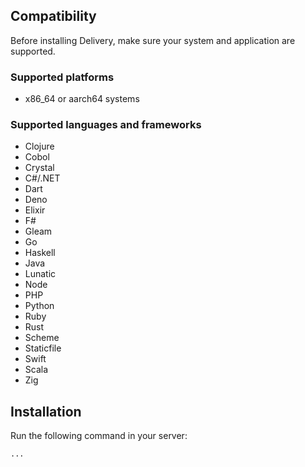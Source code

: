 ## Compatibility

Before installing Delivery, make sure your system and application are supported.

### Supported platforms

- x86_64 or aarch64 systems

### Supported languages and frameworks

- Clojure
- Cobol
- Crystal
- C#/.NET
- Dart
- Deno
- Elixir
- F#
- Gleam
- Go
- Haskell
- Java
- Lunatic
- Node
- PHP
- Python
- Ruby
- Rust
- Scheme
- Staticfile
- Swift
- Scala
- Zig

## Installation

Run the following command in your server:

```bash
...
```
